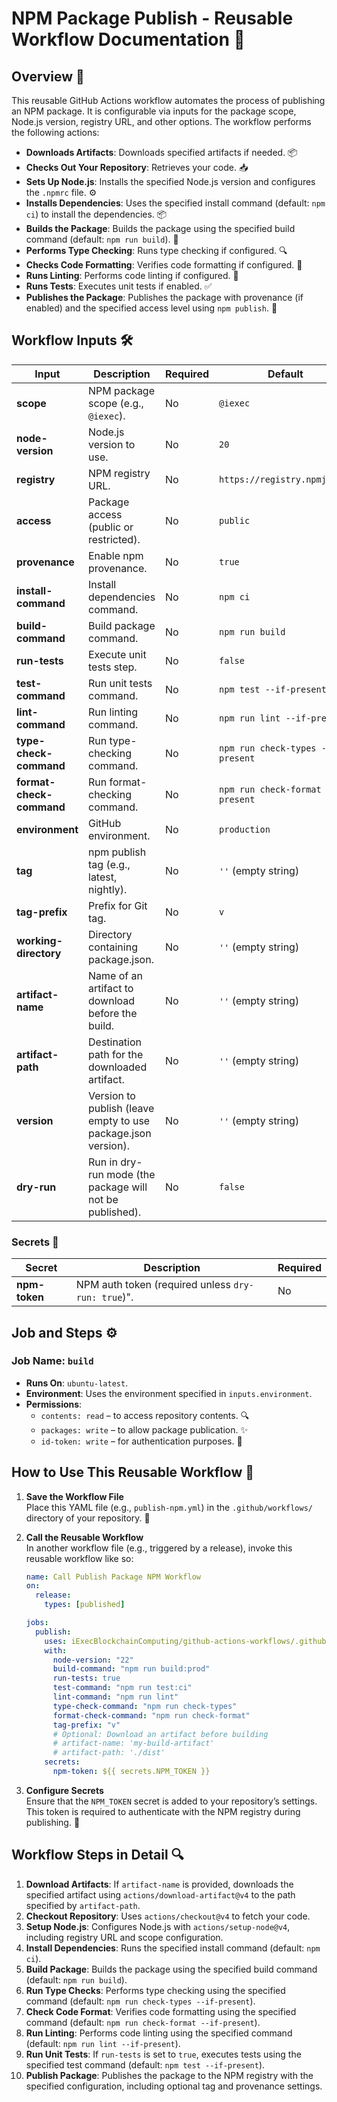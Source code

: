 # NPM Package Publish - Reusable Workflow Documentation 🚀

## Overview 🌟

This reusable GitHub Actions workflow automates the process of publishing an NPM package. It is configurable via inputs
for the package scope, Node.js version, registry URL, and other options. The workflow performs the following actions:

- **Downloads Artifacts**: Downloads specified artifacts if needed. 📦
- **Checks Out Your Repository**: Retrieves your code. 📥
- **Sets Up Node.js**: Installs the specified Node.js version and configures the `.npmrc` file. ⚙️
- **Installs Dependencies**: Uses the specified install command (default: `npm ci`) to install the dependencies. 📦
- **Builds the Package**: Builds the package using the specified build command (default: `npm run build`). 🔨
- **Performs Type Checking**: Runs type checking if configured. 🔍
- **Checks Code Formatting**: Verifies code formatting if configured. 🧹
- **Runs Linting**: Performs code linting if configured. 🧹
- **Runs Tests**: Executes unit tests if enabled. ✅
- **Publishes the Package**: Publishes the package with provenance (if enabled) and the specified access level using
  `npm publish`. 🎉

## Workflow Inputs 🛠️

| **Input**                | **Description**                                               | **Required** | **Default**                         |
| ------------------------ | ------------------------------------------------------------- | ------------ | ----------------------------------- |
| **scope**                | NPM package scope (e.g., `@iexec`).                           | No           | `@iexec`                            |
| **node-version**         | Node.js version to use.                                       | No           | `20`                                |
| **registry**             | NPM registry URL.                                             | No           | `https://registry.npmjs.org`        |
| **access**               | Package access (public or restricted).                        | No           | `public`                            |
| **provenance**           | Enable npm provenance.                                        | No           | `true`                              |
| **install-command**      | Install dependencies command.                                 | No           | `npm ci`                            |
| **build-command**        | Build package command.                                        | No           | `npm run build`                     |
| **run-tests**            | Execute unit tests step.                                      | No           | `false`                             |
| **test-command**         | Run unit tests command.                                       | No           | `npm test --if-present`             |
| **lint-command**         | Run linting command.                                          | No           | `npm run lint --if-present`         |
| **type-check-command**   | Run type-checking command.                                    | No           | `npm run check-types --if-present`  |
| **format-check-command** | Run format-checking command.                                  | No           | `npm run check-format --if-present` |
| **environment**          | GitHub environment.                                           | No           | `production`                        |
| **tag**                  | npm publish tag (e.g., latest, nightly).                      | No           | `''` (empty string)                 |
| **tag-prefix**           | Prefix for Git tag.                                           | No           | `v`                                 |
| **working-directory**    | Directory containing package.json.                            | No           | `''` (empty string)                 |
| **artifact-name**        | Name of an artifact to download before the build.             | No           | `''` (empty string)                 |
| **artifact-path**        | Destination path for the downloaded artifact.                 | No           | `''` (empty string)                 |
| **version**              | Version to publish (leave empty to use package.json version). | No           | `''` (empty string)                 |
| **dry-run**              | Run in dry-run mode (the package will not be published).      | No           | `false`                             |

### Secrets 🔐

| **Secret**    | **Description**                                    | **Required** |
| ------------- | -------------------------------------------------- | ------------ |
| **npm-token** | NPM auth token (required unless `dry-run: true`)". | No           |

## Job and Steps ⚙️

### Job Name: `build`

- **Runs On**: `ubuntu-latest`.
- **Environment**: Uses the environment specified in `inputs.environment`.
- **Permissions**:
  - `contents: read` – to access repository contents. 🔍
  - `packages: write` – to allow package publication. ✨
  - `id-token: write` – for authentication purposes. 🔑

## How to Use This Reusable Workflow 🔄

1. **Save the Workflow File**  
   Place this YAML file (e.g., `publish-npm.yml`) in the `.github/workflows/` directory of your repository. 💾

2. **Call the Reusable Workflow**  
   In another workflow file (e.g., triggered by a release), invoke this reusable workflow like so:

   ```yaml
   name: Call Publish Package NPM Workflow
   on:
     release:
       types: [published]

   jobs:
     publish:
       uses: iExecBlockchainComputing/github-actions-workflows/.github/workflows/publish-npm.yml@main
       with:
         node-version: "22"
         build-command: "npm run build:prod"
         run-tests: true
         test-command: "npm run test:ci"
         lint-command: "npm run lint"
         type-check-command: "npm run check-types"
         format-check-command: "npm run check-format"
         tag-prefix: "v"
         # Optional: Download an artifact before building
         # artifact-name: 'my-build-artifact'
         # artifact-path: './dist'
       secrets:
         npm-token: ${{ secrets.NPM_TOKEN }}
   ```

3. **Configure Secrets**  
   Ensure that the `NPM_TOKEN` secret is added to your repository’s settings. This token is required to authenticate
   with the NPM registry during publishing. 🔑

## Workflow Steps in Detail 🔍

1. **Download Artifacts**: If `artifact-name` is provided, downloads the specified artifact using `actions/download-artifact@v4` to the path specified by `artifact-path`.
2. **Checkout Repository**: Uses `actions/checkout@v4` to fetch your code.
3. **Setup Node.js**: Configures Node.js with `actions/setup-node@v4`, including registry URL and scope configuration.
4. **Install Dependencies**: Runs the specified install command (default: `npm ci`).
5. **Build Package**: Builds the package using the specified build command (default: `npm run build`).
6. **Run Type Checks**: Performs type checking using the specified command (default: `npm run check-types --if-present`).
7. **Check Code Format**: Verifies code formatting using the specified command (default: `npm run check-format --if-present`).
8. **Run Linting**: Performs code linting using the specified command (default: `npm run lint --if-present`).
9. **Run Unit Tests**: If `run-tests` is set to `true`, executes tests using the specified test command (default: `npm test --if-present`).
10. **Publish Package**: Publishes the package to the NPM registry with the specified configuration, including optional tag and provenance settings.

